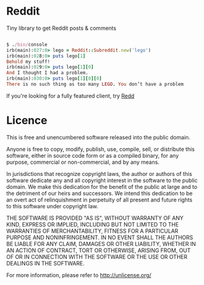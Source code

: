 # Reddit
Tiny library to get Reddit posts &amp; comments

```ruby

$ ./bin/console
irb(main):027:0> lego = Reddit::Subreddit.new('lego')
irb(main):028:0> puts lego[1]
Behold my stuff!
irb(main):029:0> puts lego[1][0]
And I thought I had a problem.
irb(main):030:0> puts lego[1][0][0]
There is no such thing as too many LEGO. You don’t have a problem
```

If you're looking for a fully featured client, try [Redd](https://github.com/avinashbot/redd)


# Licence
This is free and unencumbered software released into the public domain.

Anyone is free to copy, modify, publish, use, compile, sell, or
distribute this software, either in source code form or as a compiled
binary, for any purpose, commercial or non-commercial, and by any
means.

In jurisdictions that recognize copyright laws, the author or authors
of this software dedicate any and all copyright interest in the
software to the public domain. We make this dedication for the benefit
of the public at large and to the detriment of our heirs and
successors. We intend this dedication to be an overt act of
relinquishment in perpetuity of all present and future rights to this
software under copyright law.

THE SOFTWARE IS PROVIDED "AS IS", WITHOUT WARRANTY OF ANY KIND,
EXPRESS OR IMPLIED, INCLUDING BUT NOT LIMITED TO THE WARRANTIES OF
MERCHANTABILITY, FITNESS FOR A PARTICULAR PURPOSE AND NONINFRINGEMENT.
IN NO EVENT SHALL THE AUTHORS BE LIABLE FOR ANY CLAIM, DAMAGES OR
OTHER LIABILITY, WHETHER IN AN ACTION OF CONTRACT, TORT OR OTHERWISE,
ARISING FROM, OUT OF OR IN CONNECTION WITH THE SOFTWARE OR THE USE OR
OTHER DEALINGS IN THE SOFTWARE.

For more information, please refer to <http://unlicense.org/>
